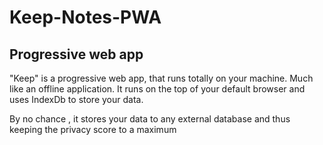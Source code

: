 # Keep-Notes-PWA

## Progressive web app

"Keep" is a progressive web app, that runs totally on your machine. Much like an offline application. It runs on the top of your default browser and uses IndexDb to store your data. 

By no chance , it stores your data to any external database and thus keeping the privacy score to a maximum

